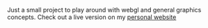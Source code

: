 Just a small project to play around with webgl and general graphics concepts.
Check out a live version on my [personal website](https://ianstranathan.com/html/simpleModelViewer.html)
